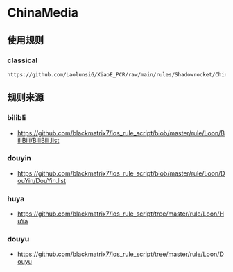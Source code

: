 # ChinaMedia

## 使用规则

### classical
```
https://github.com/LaolunsiG/XiaoE_PCR/raw/main/rules/Shadowrocket/ChinaMedia/ChinaMedia_Classical.list
```

## 规则来源
### bilibli
- https://github.com/blackmatrix7/ios_rule_script/blob/master/rule/Loon/BiliBili/BiliBili.list

### douyin
- https://github.com/blackmatrix7/ios_rule_script/blob/master/rule/Loon/DouYin/DouYin.list

### huya
- https://github.com/blackmatrix7/ios_rule_script/tree/master/rule/Loon/HuYa

### douyu
- https://github.com/blackmatrix7/ios_rule_script/tree/master/rule/Loon/Douyu
